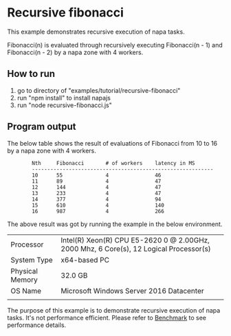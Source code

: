 # Recursive fibonacci
This example demonstrates recursive execution of napa tasks.

Fibonacci(n) is evaluated through recursively executing Fibonacci(n - 1) and Fibonacci(n - 2) by a napa zone with 4 workers.

## How to run
1. go to directory of "examples/tutorial/recursive-fibonacci"
2. run "npm install" to install napajs
3. run "node recursive-fibonacci.js"

## Program output
The below table shows the result of evaluations of Fibonacci from 10 to 16 by a napa zone with 4 workers.
```
        Nth     Fibonacci       # of workers    latency in MS
        -----------------------------------------------------------
        10      55              4               46
        11      89              4               47
        12      144             4               47
        13      233             4               47
        14      377             4               94
        15      610             4               140
        16      987             4               266
```
The above result was got by running the example in the below environment.

|               |                                                                                       |
|---------------|---------------------------------------------------------------------------------------|
|Processor      |Intel(R) Xeon(R) CPU E5-2620 0 @ 2.00GHz, 2000 Mhz, 6 Core(s), 12 Logical Processor(s) |
|System Type    |x64-based PC                                                                           |
|Physical Memory|32.0 GB                                                                                |
|OS Name        |Microsoft Windows Server 2016 Datacenter                                               |
|               |                                                                                       |

The purpose of this example is to demonstrate recursive execution of napa tasks. It's not performance efficient. Please refer to [Benchmark](https://github.com/Microsoft/napajs/blob/master/benchmark/README.md) to see performance details.